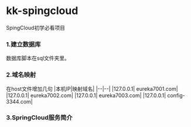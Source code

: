 # kk-spingcloud
SpingCloud初学必看项目
### 1.建立数据库
数据库脚本在sql文件夹里。
### 2.域名映射
在host文件增加几句
|本机IP|映射域名|
|--|--|
|127.0.0.1| eureka7001.com|
|127.0.0.1| eureka7002.com|
|127.0.0.1| eureka7003.com|
|127.0.0.1| config-3344.com|
### 3.SpringCloud服务简介
